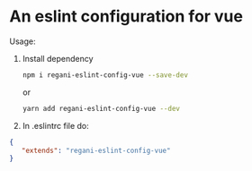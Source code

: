 # An eslint configuration for vue

Usage:

1. Install dependency
    ```sh
    npm i regani-eslint-config-vue --save-dev
    ``` 
   or
    ```sh 
    yarn add regani-eslint-config-vue --dev
    ```
3. In .eslintrc file do:
```json
{
   "extends": "regani-eslint-config-vue"
}
```
